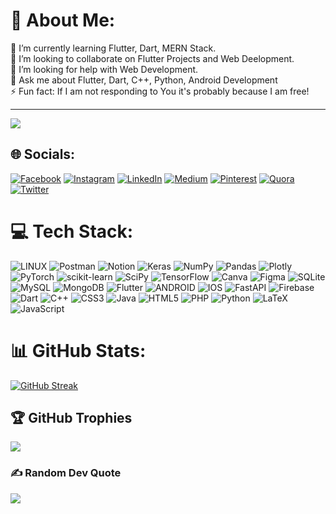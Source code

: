 # 💫 About Me:
🔭 I’m currently learning  Flutter, Dart, MERN Stack.<br>👯 I’m looking to collaborate on Flutter Projects and Web Deelopment.<br>🤝 I’m looking for help with Web Development.<br>💬 Ask me about Flutter, Dart, C++, Python, Android Development<br>⚡ Fun fact: If I am not responding to You it's probably because I am free!

---
[![](https://visitcount.itsvg.in/api?id=Abhinav0915&icon=0&color=0)](https://visitcount.itsvg.in)


## 🌐 Socials:
[![Facebook](https://img.shields.io/badge/Facebook-%231877F2.svg?logo=Facebook&logoColor=white)](https://facebook.com/abhinav.saxena.33886305) [![Instagram](https://img.shields.io/badge/Instagram-%23E4405F.svg?logo=Instagram&logoColor=white)](https://instagram.com/_being.abhinav) [![LinkedIn](https://img.shields.io/badge/LinkedIn-%230077B5.svg?logo=linkedin&logoColor=white)](https://linkedin.com/in/abhinav-saxena-13bba71b8) [![Medium](https://img.shields.io/badge/Medium-12100E?logo=medium&logoColor=white)](https://medium.com/@abhinav15) [![Pinterest](https://img.shields.io/badge/Pinterest-%23E60023.svg?logo=Pinterest&logoColor=white)](https://pinterest.com/abhinav150601) [![Quora](https://img.shields.io/badge/Quora-%23B92B27.svg?logo=Quora&logoColor=white)](https://quora.com/profile/Abhinav-Saxena-380) [![Twitter](https://img.shields.io/badge/Twitter-%231DA1F2.svg?logo=Twitter&logoColor=white)](https://twitter.com/Abhinav_150) 

# 💻 Tech Stack:
![LINUX](https://img.shields.io/badge/Linux-FCC624?style=plastic&logo=linux&logoColor=black) ![Postman](https://img.shields.io/badge/Postman-FF6C37?style=plastic&logo=postman&logoColor=white) ![Notion](https://img.shields.io/badge/Notion-%23000000.svg?style=plastic&logo=notion&logoColor=white) ![Keras](https://img.shields.io/badge/Keras-%23D00000.svg?style=plastic&logo=Keras&logoColor=white) ![NumPy](https://img.shields.io/badge/numpy-%23013243.svg?style=plastic&logo=numpy&logoColor=white) ![Pandas](https://img.shields.io/badge/pandas-%23150458.svg?style=plastic&logo=pandas&logoColor=white) ![Plotly](https://img.shields.io/badge/Plotly-%233F4F75.svg?style=plastic&logo=plotly&logoColor=white) ![PyTorch](https://img.shields.io/badge/PyTorch-%23EE4C2C.svg?style=plastic&logo=PyTorch&logoColor=white) ![scikit-learn](https://img.shields.io/badge/scikit--learn-%23F7931E.svg?style=plastic&logo=scikit-learn&logoColor=white) ![SciPy](https://img.shields.io/badge/SciPy-%230C55A5.svg?style=plastic&logo=scipy&logoColor=%white) ![TensorFlow](https://img.shields.io/badge/TensorFlow-%23FF6F00.svg?style=plastic&logo=TensorFlow&logoColor=white) ![Canva](https://img.shields.io/badge/Canva-%2300C4CC.svg?style=plastic&logo=Canva&logoColor=white) 	![Figma](https://img.shields.io/badge/figma-%23F24E1E.svg?style=plastic&logo=figma&logoColor=white) ![SQLite](https://img.shields.io/badge/sqlite-%2307405e.svg?style=plastic&logo=sqlite&logoColor=white) ![MySQL](https://img.shields.io/badge/mysql-%2300f.svg?style=plastic&logo=mysql&logoColor=white) ![MongoDB](https://img.shields.io/badge/MongoDB-%234ea94b.svg?style=plastic&logo=mongodb&logoColor=white) ![Flutter](https://img.shields.io/badge/Flutter-%2302569B.svg?style=plastic&logo=Flutter&logoColor=white) ![ANDROID](https://img.shields.io/badge/android-%2320232a.svg?style=plastic&logo=android&logoColor=%a4c639) ![IOS](https://img.shields.io/badge/IOS-%2320232a.svg?style=plastic&logo=apple&logoColor=white) ![FastAPI](https://img.shields.io/badge/FastAPI-005571?style=plastic&logo=fastapi) ![Firebase](https://img.shields.io/badge/firebase-%23039BE5.svg?style=plastic&logo=firebase) ![Dart](https://img.shields.io/badge/dart-%230175C2.svg?style=plastic&logo=dart&logoColor=white) ![C++](https://img.shields.io/badge/c++-%2300599C.svg?style=plastic&logo=c%2B%2B&logoColor=white) ![CSS3](https://img.shields.io/badge/css3-%231572B6.svg?style=plastic&logo=css3&logoColor=white) ![Java](https://img.shields.io/badge/java-%23ED8B00.svg?style=plastic&logo=java&logoColor=white) ![HTML5](https://img.shields.io/badge/html5-%23E34F26.svg?style=plastic&logo=html5&logoColor=white) ![PHP](https://img.shields.io/badge/php-%23777BB4.svg?style=plastic&logo=php&logoColor=white) ![Python](https://img.shields.io/badge/python-3670A0?style=plastic&logo=python&logoColor=ffdd54) ![LaTeX](https://img.shields.io/badge/latex-%23008080.svg?style=plastic&logo=latex&logoColor=white) ![JavaScript](https://img.shields.io/badge/javascript-%23323330.svg?style=plastic&logo=javascript&logoColor=%23F7DF1E)
# 📊 GitHub Stats:
[![GitHub Streak](https://github-readme-streak-stats.herokuapp.com?user=abhinav0915&theme=onedark-duo&hide_border=true&date_format=M%20j%5B%2C%20Y%5D&card_width=500)](https://git.io/streak-stats)<P>
<!-- ![](https://github-readme-stats.vercel.app/api/top-langs/?username=Abhinav0915&theme=dark&hide_border=true&include_all_commits=false&count_private=false&layout=compact) -->
<!-- ![](https://github-readme-stats.vercel.app/api?username=Abhinav0915&theme=dark&hide_border=false&include_all_commits=false&count_private=false)<br/> -->
## 🏆 GitHub Trophies
![](https://github-profile-trophy.vercel.app/?username=Abhinav0915&theme=radical&no-frame=false&no-bg=false&margin-w=4)

### ✍️ Random Dev Quote
![](https://quotes-github-readme.vercel.app/api?type=horizontal&theme=radical)

<!-- ### 🔝 Top Contributed Repo
![](https://github-contributor-stats.vercel.app/api?username=Abhinav0915&limit=5&theme=dark&combine_all_yearly_contributions=true)
 -->
<!-- ### 😂 Random Dev Meme
<img src="https://rm.up.railway.app/" width="512px"/>

 -->
